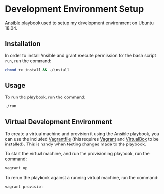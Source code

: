 # Development Environment Setup

[Ansible](https://www.ansible.com/) playbook used to setup my development environment on Ubuntu 18.04.

## Installation

In order to install Ansible and grant execute permission for the bash script `run`, run the command:

```bash
chmod +x install && ./install
```

## Usage

To run the playbook, run the command:

```bash
./run
```

## Virtual Development Environment

To create a virtual machine and provision it using the Ansible playbook, you can use the included [Vagrantfile](https://www.vagrantup.com/docs/vagrantfile/) (this requires [Vagrant](https://www.vagrantup.com/) and [VirtualBox](https://www.virtualbox.org/) to be installed). This is handy when testing changes made to the playbook.

To start the virtual machine, and run the provisioning playbook, run the command:

```bash
vagrant up
```

To rerun the playbook against a running virtual machine, run the command:

```bash
vagrant provision
```
